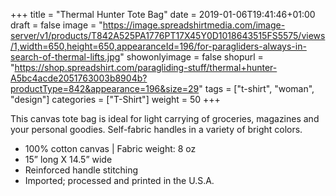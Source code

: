+++
title = "Thermal Hunter Tote Bag"
date = 2019-01-06T19:41:46+01:00
draft = false
image = "https://image.spreadshirtmedia.com/image-server/v1/products/T842A525PA1776PT17X45Y0D1018643515FS5575/views/1,width=650,height=650,appearanceId=196/for-paragliders-always-in-search-of-thermal-lifts.jpg"
showonlyimage = false
shopurl = "https://shop.spreadshirt.com/paragliding-stuff/thermal+hunter-A5bc4acde2051763003b8904b?productType=842&appearance=196&size=29"
tags = ["t-shirt", "woman", "design"]
categories = ["T-Shirt"]
weight = 50
+++

This canvas tote bag is ideal for light carrying of groceries, magazines and your personal goodies. Self-fabric handles in a variety of bright colors.
<ul class="listMCE">
<li>100% cotton canvas | Fabric weight: 8 oz</li>
<li>15&#x201D; long X 14.5&#x201D; wide</li>
<li>Reinforced handle stitching</li>
<li>Imported; processed and printed in the U.S.A.</li>
</ul>